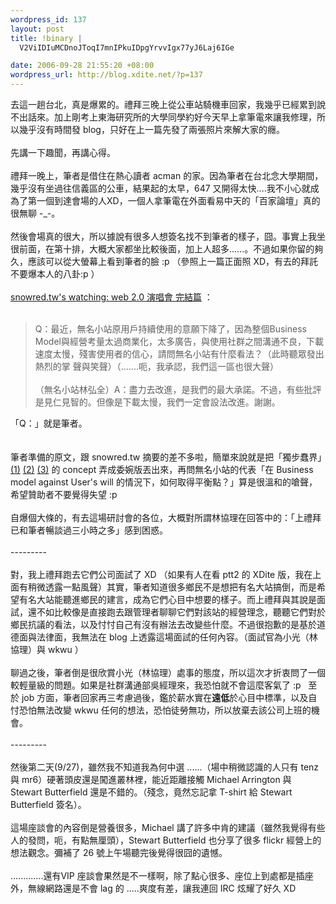```yaml
--- 
wordpress_id: 137
layout: post
title: !binary |
  V2ViIDIuMCDnoJToqI7mnIPkuIDpgYrvvIgx77yJ6Laj6IGe

date: 2006-09-28 21:55:20 +08:00
wordpress_url: http://blog.xdite.net/?p=137
---
```

去這一趟台北，真是爆累的。禮拜三晚上從公車站騎機車回家，我幾乎已經累到說不出話來。加上剛考上東海研究所的大學同學約好今天早上拿筆電來讓我修理，所以幾乎沒有時間發 blog，只好在上一篇先發了兩張照片來解大家的癮。<br /><br />先講一下趣聞，再講心得。<br /><br />禮拜一晚上，筆者是借住在熱心讀者 acman 的家。因為筆者在台北念大學期間，幾乎沒有坐過往信義區的公車，結果起的太早，647 又開得太快....我不小心就成為了第一個到達會場的人XD，一個人拿筆電在外面看易中天的「百家論壇」真的很無聊 -_-。<br /><br />然後會場真的很大，所以據說有很多人想簽名找不到筆者的樣子，囧。事實上我坐很前面，在第十排，大概大家都坐比較後面，加上人超多......。不過如果你留的夠久，應該可以從大螢幕上看到筆者的臉 :p （參照上一篇正面照 XD，有去的拜託不要爆本人的八卦:p ）<br /><br /><a href="http://snowredtw.blogspot.com/2006/09/web20.html">snowred.tw's watching: web 2.0 演唱會 完結篇</a> ：<br /><br /><blockquote>Q：最近，無名小站原用戶持續使用的意願下降了，因為整個Business Model與經營考量太過商業化，太多廣告，與使用社群之間溝通不良，下載速度太慢，殘害使用者的信心，請問無名小站有什麼看法？（此時聽眾發出熱烈的掌 聲與笑聲）（.......呃，我承認，我們這一區也很大聲）<br /><br />（無名小站林弘全）A：盡力去改進，是我們的最大承諾。不過，有些批評是見仁見智的。但像是下載太慢，我們一定會設法改進。謝謝。<br /></blockquote>「Q：」就是筆者。<br /><br /><br />筆者準備的原文，跟 snowred.tw 摘要的差不多啦，簡單來說就是把「獨步蠢界」<a href="http://blog.xdite.net/?p=116">(1)</a> <a href="http://blog.xdite.net/?p=118">(2)</a> <a href="http://blog.xdite.net/?p=120">(3)</a> 的 concept 弄成委婉版丟出來，再問無名小站的代表「在 Business model against User's will 的情況下，如何取得平衡點？」算是很溫和的嗆聲，希望贊助者不要覺得失望 :p<br /><br />自爆個大條的，有去這場研討會的各位，大概對所謂林協理在回答中的：「上禮拜已和筆者暢談過三小時之多」感到困惑。<br /><br />---------<br /><br />對，我上禮拜跑去它們公司面試了 XD （如果有人在看 ptt2 的 XDite 版，我在上面有稍微透露一點風聲）其實，筆者知道很多鄉民不是想把有名大站搞倒，而是希望有名大站能聽進鄉民的建言，成為它們心目中想要的樣子。而上禮拜與其說是面試，還不如比較像是直接跑去跟管理者聊聊它們對該站的經營理念，聽聽它們對於鄉民抗議的看法，以及忖忖自己有沒有辦法去改變些什麼。不過很抱歉的是基於道德面與法律面，我無法在 blog 上透露這場面試的任何內容。（面試官為小光（林協理）與 wkwu ）<br /><br />聊過之後，筆者倒是很欣賞小光（林協理）處事的態度，所以這次才折衷問了一個較輕量級的問題。如果是社群溝通部吳經理來，我恐怕就不會這麼客氣了 :p&nbsp;&nbsp; 至於 job 方面，筆者回家再三考慮過後，鑑於薪水實在<strong>遠低</strong>於心目中標準，以及自忖恐怕無法改變 wkwu 任何的想法，恐怕徒勞無功，所以放棄去該公司上班的機會。<br /><br />---------<br /><br />然後第二天(9/27)，雖然我不知道我為何中選 ......（場中稍微認識的人只有 tenz 與 mr6）硬著頭皮還是闖進叢林裡，能近距離接觸 Michael Arrington 與 Stewart Butterfield 還是不錯的。（殘念，竟然忘記拿 T-shirt 給 Stewart Butterfield 簽名）。<br /><br />這場座談會的內容倒是營養很多，Michael 講了許多中肯的建議（雖然我覺得有些人的發問，呃，有點無厘頭），Stewart Butterfield 也分享了很多 flickr 經營上的想法觀念。彌補了 26 號上午場聽完後覺得很囧的遺憾。<br /><br />.............還有VIP 座談會果然是不一樣啊，除了點心很多、座位上到處都是插座外，無線網路還是不會 lag 的 .....爽度有差，讓我連回 IRC 炫耀了好久 XD<br /><br /><br /><br />
